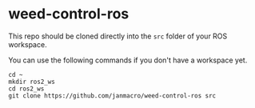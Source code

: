 # weed-control-ros

This repo should be cloned directly into the `src` folder of your ROS workspace.

You can use the following commands if you don't have a workspace yet.

```
cd ~
mkdir ros2_ws
cd ros2_ws
git clone https://github.com/janmacro/weed-control-ros src
```